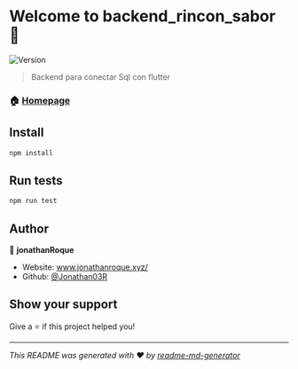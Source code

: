 # Welcome to backend_rincon_sabor 👋
![Version](https://img.shields.io/badge/version-1.0.0-blue.svg?cacheSeconds=2592000)

> Backend para conectar Sql con flutter

### 🏠 [Homepage](index.js)

## Install

```sh
npm install
```

## Run tests

```sh
npm run test
```

## Author

👤 **jonathanRoque**

* Website: www.jonathanroque.xyz/
* Github: [@Jonathan03R](https://github.com/Jonathan03R)

## Show your support

Give a ⭐️ if this project helped you!


***
_This README was generated with ❤️ by [readme-md-generator](https://github.com/kefranabg/readme-md-generator)_